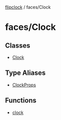 [flipclock](../../index.md) / faces/Clock

# faces/Clock

## Classes

- [Clock](classes/Clock.md)

## Type Aliases

- [ClockProps](type-aliases/ClockProps.md)

## Functions

- [clock](functions/clock.md)
